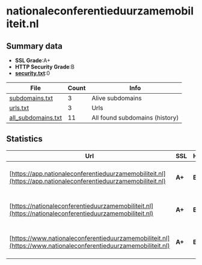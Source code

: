 

# nationaleconferentieduurzamemobiliteit.nl
## Summary data


 - **SSL Grade**:A+
 - **HTTP Security Grade**:B
 - **[security.txt](https://www.digitaleoverheid.nl/nieuws/standaard-security-txt-nu-verplicht-voor-overheid/)**:0


| File       | Count | Info |
|------------|-------|------|
|[subdomains.txt](/data/nationaleconferentieduurzamemobiliteit.nl/subdomains.txt)|3|Alive subdomains|
|[urls.txt](/data/nationaleconferentieduurzamemobiliteit.nl/urls.txt)|3|Urls|
|[all_subdomains.txt](/data/nationaleconferentieduurzamemobiliteit.nl/all_subdomains.txt)|11|All found subdomains (history)|


## Statistics


| Url | SSL | HTTP | Server | Cookie | HSTS | CORS | CTO | CSP | XFO | XXP | RP |FP| Tech |Title |
|--------|-------|-------|------|------|------|------|------|------|------|------|------|------|------|------|
|[https://app.nationaleconferentieduurzamemobiliteit.nl](https://app.nationaleconferentieduurzamemobiliteit.nl)| **A+**| **B**|Apache/2| |:white_check_mark: | | | | :white_check_mark: | | :white_check_mark: | |Apache HTTP Server:2 HSTS|403 Forbidden|
|[https://nationaleconferentieduurzamemobiliteit.nl](https://nationaleconferentieduurzamemobiliteit.nl)| **A+**| **B**|Apache/2| |:white_check_mark: | | | | :white_check_mark: | | :white_check_mark: | |Apache HTTP Server:2 HSTS|403 Forbidden|
|[https://www.nationaleconferentieduurzamemobiliteit.nl](https://www.nationaleconferentieduurzamemobiliteit.nl)| **A+**| **B**|Apache/2| |:white_check_mark: | | | | :white_check_mark: | | :white_check_mark: | |Apache HTTP Server:2 HSTS|403 Forbidden|

